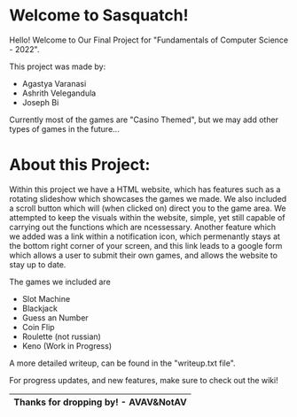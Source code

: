 # Welcome to Sasquatch!

Hello! Welcome to Our Final Project for "Fundamentals of Computer Science - 2022".

This project was made by:
-  Agastya Varanasi
-  Ashrith Velegandula
-  Joseph Bi

Currently most of the games are "Casino Themed", but we may add other types of games in the future...
  
  

# About this Project:

Within this project we have a HTML website, which has features such as a rotating slideshow which showcases the games we made. We also included a scroll button which will (when clicked on) direct you to the game area. We attempted to keep the visuals within the website, simple, yet still capable of carrying out the functions which are ncessessary. Another feature which we added was a link within a notification icon, which permenantly stays at the bottom right corner of your screen, and this link leads to a google form which allows a user to submit their own games, and allows the website to stay up to date.

The games we included are
- Slot Machine
- Blackjack
- Guess an Number
- Coin Flip
- Roulette (not russian)
- Keno (Work in Progress)

A more detailed writeup, can be found in the "writeup.txt file".

For progress updates, and new features, make sure to check out the wiki!





| Thanks for dropping by! - AVAV&NotAV               |
|----------------------------------------------------|
